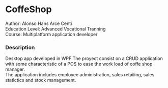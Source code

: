 # CoffeShop
Author: Alonso Hans Arce Centi
<br>
Education Level: Advanced Vocational Tranning
<br>
Course: Multiplatform application developer


### Description
Desktop app developed in WPF
The proyect consist on a CRUD application with some characteristic of a POS to ease the work load of coffe shop manager.
<br>
The application includes employee administration, sales retailing, sales statictics and stock management.
